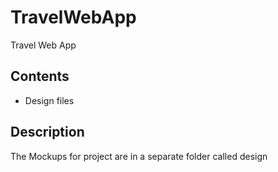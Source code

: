 # TravelWebApp

Travel Web App

## Contents

- Design files

## Description

The Mockups for project are in a separate folder called design
